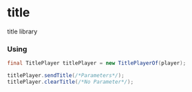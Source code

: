 # title
title library

### Using
```java
final TitlePlayer titlePlayer = new TitlePlayerOf(player);

titlePlayer.sendTitle(/*Parameters*/);
titlePlayer.clearTitle(/*No Parameter*/);
```